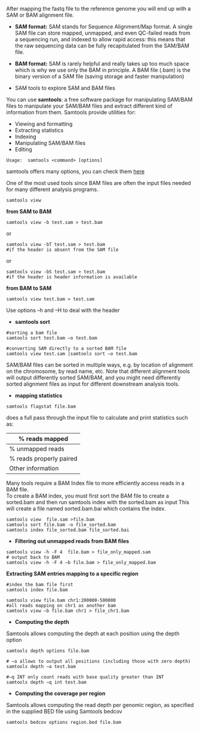 

After mapping the fastq file to the reference genome you will end up with a SAM or BAM alignment file. 

* **SAM format:** 
SAM stands for Sequence Alignment/Map format.
A single SAM file can store mapped, unmapped, and even QC-failed reads from a sequencing run, and indexed to allow rapid access: this means that the raw sequencing data can be fully recapitulated from the SAM/BAM file.

* **BAM format:** SAM is rarely helpful and really takes up too much space which is why we use only the BAM in principle. A BAM file (.bam) is the binary version of a SAM file (saving storage and faster manipulation)

* SAM tools to explore SAM and BAM files

You can use **samtools**: a free software package for manipulating SAM/BAM files to manipulate your SAM/BAM files and extract different kind of information from them.
Samtools provide utilities for: <br/>

* Viewing and formatting
* Extracting statistics
* Indexing 
* Manipulating SAM/BAM files
* Editing 

```
Usage:  samtools <command> [options]
```
samtools offers many options, you can check them [here](http://www.htslib.org/doc/samtools.html)

One of the most used tools  since BAM files are often the input files needed for many different analysis programs.
```
samtools view
```

**from SAM to BAM**
```
samtools view -b test.sam > test.bam
```
or 
```
samtools view -bT test.sam > test.bam
#if the header is absent from the SAM file
```
or 
```
samtools view -bS test.sam > test.bam
#if the header is header information is available
```

**from BAM to SAM**
```
samtools view test.bam > test.sam
```
Use options –h and –H to deal with the header



* **samtools sort** 
```
#sorting a bam file
samtools sort test.bam –o test.bam
```
```
#converting SAM directly to a sorted BAM file
samtools view test.sam |samtools sort –o test.bam
```
SAM/BAM files can be sorted in multiple ways, e.g. by location of alignment on the chromosome, by read name, etc. Note that different alignment tools will output differently sorted SAM/BAM, and you might need differently sorted alignment files as input for different downstream analysis tools.
* **mapping statistics** 

```
samtools flagstat file.bam
```
does a full pass through the input file to calculate and print statistics such as:

|% reads mapped|
|--------------|
|% unmapped reads|
|% reads properly paired|
|Other information      |


Many tools require a BAM Index file to more efficiently access reads in a BAM file.  
To create a BAM index, you  must first sort the BAM file to create a sorted.bam and then run samtools index with the sorted.bam as input
This will create a file named sorted.bam.bai which contains the index.

```
samtools view  file.sam >file.bam
samtools sort file.bam -o file_sorted.bam
samtools index file_sorted.bam file_sorted.bai
```

* **Filtering out unmapped reads from BAM files**

```
samtools view -h -F 4  file.bam > file_only_mapped.sam
# output back to BAM
samtools view -h -F 4 –b file.bam > file_only_mapped.bam
```

**Extracting SAM entries mapping to a specific region**

```
#index the bam file first
samtools index file.bam 
```
```
samtools view file.bam chr1:200000-500000
#all reads mapping on chr1 as another bam 
samtools view –b file.bam chr1 > file_chr1.bam
```

* **Computing the depth**

Samtools allows computing the depth at each position using the depth option

```
samtools depth options file.bam
```

```
# –a allows to output all positions (including those with zero depth) 
samtools depth –a test.bam
```

```
#–q INT only count reads with base quality greater than INT
samtools depth –q int test.bam
```

* **Computing the coverage per region**

Samtools allows computing the read depth per genomic region, as specified in the supplied BED file using Samtools bedcov

```
samtools bedcov options region.bed file.bam
```
